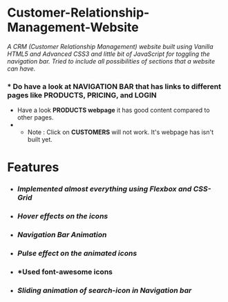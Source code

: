 # Customer-Relationship-Management-Website
*A  CRM (Customer Relationship Management) website built using Vanilla HTML5 and Advanced CSS3 and little bit of JavaScript for toggling the navigation bar. Tried to include all possibilities of sections that a website can have.*

### * Do have a look at **NAVIGATION BAR** that has links to different pages like **PRODUCTS, PRICING, and LOGIN**
* Have a look **PRODUCTS webpage** it has good content compared to other pages.
* * Note : Click on **CUSTOMERS** will not work. It's webpage has isn't built yet.

# **Features**
* ### *Implemented almost everything using Flexbox and CSS-Grid*
* ### *Hover effects on the icons*
* ### *Navigation Bar Animation*
* ### *Pulse effect on the animated icons*
* ### *Used font-awesome icons
* ### *Sliding animation of search-icon in Navigation bar*
